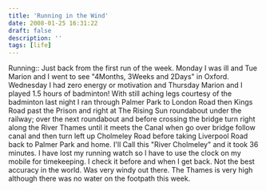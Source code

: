 ```yaml
---
title: 'Running in the Wind'
date: 2008-01-25 16:31:22
draft: false
description: ''
tags: [life]
---
```


Running:: Just back from the first run of the week. Monday I was ill and Tue Marion and I went to see "4Months, 3Weeks and 2Days" in Oxford. Wednesday I had zero energy or motivation and Thursday Marion and I played 1.5 hours of badminton! With still aching legs courtesy of the badminton last night I ran through Palmer Park to London Road then Kings Road past the Prison and right at The Rising Sun roundabout under the railway; over the next roundabout and before crossing the bridge turn right along the River Thames until it meets the Canal when go over bridge follow canal and then turn left up Cholmeley Road before taking Liverpool Road back to Palmer Park and home. I'll Call this "River Cholmeley" and it took 36 minutes. I have lost my running watch so I have to use the clock on my mobile for timekeeping. I check it before and when I get back. Not the best accuracy in the world. Was very windy out there. The Thames is very high although there was no water on the footpath this week.